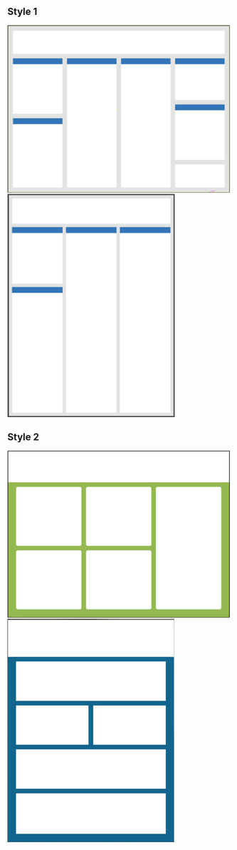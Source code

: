 ## Style 1
<img src="Horizontal_Style1.png" width="500">

<img src="Vertical_Style1.png" height="500">

## Style 2
<img src="Horizontal_Style2.png" width="500">

<img src="Vertical_Style2.png" height="500">

